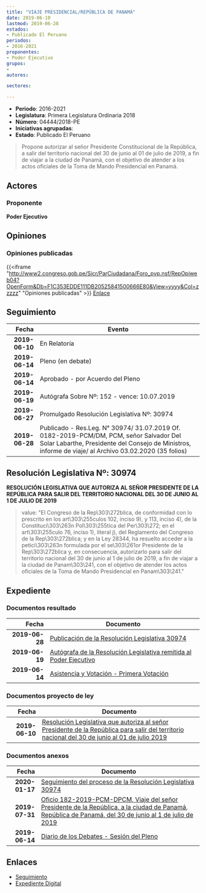 ```yaml
---
title: "VIAJE PRESIDENCIAL/REPÚBLICA DE PANAMÁ"
date: 2019-06-10
lastmod: 2019-06-28
estados:
- Publicado El Peruano
periodos:
- 2016-2021
proponentes:
- Poder Ejecutivo
grupos:
- 
autores:

sectores:

---
```

- **Periodo**: 2016-2021
- **Legislatura**: Primera Legislatura Ordinaria 2018
- **Número**: 04444/2018-PE
- **Iniciativas agrupadas**: 
- **Estado**: Publicado El Peruano

> Propone autorizar al señor Presidente Constitucional de la República, a salir del territorio nacional del 30 de junio al 01 de julio de 2019, a fin de viajar a la ciudad de Panamá, con el objetivo de atender a los actos oficiales de la Toma de Mando Presidencial en Panamá.


## Actores

### Proponente

**Poder Ejecutivo**

## Opiniones

### Opiniones publicadas

{{<iframe "http://www2.congreso.gob.pe/Sicr/ParCiudadana/Foro_pvp.nsf/RepOpiweb04?OpenForm&Db=F1C353EDDE111DB20525841500666E80&View=yyyy&Col=zzzzz" "Opiniones publicadas" >}}
[Enlace](http://www2.congreso.gob.pe/Sicr/ParCiudadana/Foro_pvp.nsf/RepOpiweb04?OpenForm&Db=F1C353EDDE111DB20525841500666E80&View=yyyy&Col=zzzzz)


## Seguimiento

| Fecha | Evento |
|------:|--------|
| **2019-06-10** | En Relatoría |
| **2019-06-14** | Pleno (en debate) |
| **2019-06-14** | Aprobado - por Acuerdo del Pleno |
| **2019-06-19** | Autógrafa Sobre Nº: 152 - vence: 10.07.2019 |
| **2019-06-27** | Promulgado Resolución Legislativa Nº: 30974 |
| **2019-06-28** | Publicado - Res.Leg. N° 30974/ 31.07.2019 Of. 0182-2019-PCM/DM, PCM, señor Salvador Del Solar Labarthe, Presidente del Consejo de Ministros, informe de viaje/ al Archivo 03.02.2020 (35 folios) |

## Resolución Legislativa Nº: 30974

**RESOLUCIÓN LEGISLATIVA QUE AUTORIZA AL SEÑOR PRESIDENTE DE LA REPÚBLICA PARA SALIR DEL TERRITORIO NACIONAL DEL 30 DE JUNIO AL 1 DE JULIO DE 2019**

> value: "El Congreso de la Rep\303\272blica, de conformidad con lo prescrito en los art\303\255culos 102, inciso 9), y 113, inciso 4), de la Constituci\303\263n Pol\303\255tica del Per\303\272; en el art\303\255culo 76, inciso 1), literal j), del Reglamento del Congreso de la Rep\303\272blica; y en la Ley 28344, ha resuelto acceder a la petici\303\263n formulada por el se\303\261or Presidente de la Rep\303\272blica y, en consecuencia, autorizarlo para salir del territorio nacional del 30 de junio al 1 de julio de 2019, a fin de viajar a la ciudad de Panam\303\241, con el objetivo de atender los actos oficiales de la Toma de Mando Presidencial en Panam\303\241."


## Expediente

### Documentos resultado

| Fecha | Documento |
|------:|-----------|
| **2019-06-28** | [Publicación de la Resolución Legislativa 30974](http://www.leyes.congreso.gob.pe/Documentos/2016_2021/ADLP/Normas_Legales/30974-LEY.pdf) |
| **2019-06-19** | [Autógrafa de la Resolución Legislativa remitida al Poder Ejecutivo](http://www.leyes.congreso.gob.pe/Documentos/2016_2021/ADLP/Texto_Aprobado/AU0444420190619.pdf) |
| **2019-06-14** | [Asistencia y Votación - Primera Votación](http://www.leyes.congreso.gob.pe/Documentos/2016_2021/Asistencia_y_Votacion/Proyectos_de_Ley/AV0444420190614.pdf) |

### Documentos proyecto de ley

| Fecha | Documento |
|------:|-----------|
| **2019-06-10** | [Resolución Legislativa que autoriza al señor Presidente de la República para salir del territorio nacional del 30 de junio al 01 de julio 2019](http://www.leyes.congreso.gob.pe/Documentos/2016_2021/Proyectos_de_Ley_y_de_Resoluciones_Legislativas/PL0444420190610.pdf) |

### Documentos anexos

| Fecha | Documento |
|------:|-----------|
| **2020-01-17** | [Seguimiento del proceso de la Resolución Legislativa 30974](http://www.leyes.congreso.gob.pe/Documentos/2016_2021/Seguimiento_de_Proyectos_de_Ley/04444PL20200117.pdf) |
| **2019-07-31** | [Oficio 182-2019-PCM-DPCM, Viaje del señor Presidente de la República, a la ciudad de Panamá, República de Panamá, del 30 de junio al 1 de julio de 2019](http://www.leyes.congreso.gob.pe/Documentos/2016_2021/Oficios/Poder_Ejecutivo/OFICIO-182-2019-PCM-DPCM.pdf) |
| **2019-06-14** | [Diario de los Debates - Sesión del Pleno](http://www2.congreso.gob.pe/Sicr/DiarioDebates/Publicad.nsf/SesionesPleno/05256D6E0073DFE9052584200055B7B3/$FILE/SLO-2018-12.pdf) |

## Enlaces

- [Seguimiento](http://www2.congreso.gob.pe/Sicr/TraDocEstProc/CLProLey2016.nsf/f7fff46988ca05b1052578e100829cc7/15b60ed3e9250388052584150060de9d?OpenDocument)
- [Expediente Digital](http://www2.congreso.gob.pe/Sicr/TraDocEstProc/CLProLey2016.nsf/f7fff46988ca05b1052578e100829cc7/15b60ed3e9250388052584150060de9d?OpenDocument&Click=05257FB7005EB655.eb71d0cf91d8294e05256cdf006b5706/$Body/0.1C6C)

